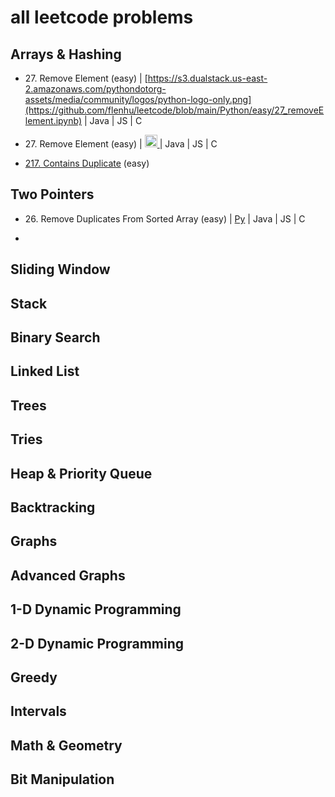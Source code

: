 # all leetcode problems

## Arrays & Hashing
- 27\. Remove Element (easy)
| [https://s3.dualstack.us-east-2.amazonaws.com/pythondotorg-assets/media/community/logos/python-logo-only.png](https://github.com/flenhu/leetcode/blob/main/Python/easy/27_removeElement.ipynb)
| Java
| JS 
| C


- 27\. Remove Element (easy)
  | <a href="https://github.com/flenhu/leetcode/blob/main/Python/easy/27_removeElement.ipynb">
      <img src="https://s3.dualstack.us-east-2.amazonaws.com/pythondotorg-assets/media/community/logos/python-logo-only.png" alt="Python" width="20" height="20"/>
    </a>
  | Java
  | JS 
  | C


- [217. Contains Duplicate](https://github.com/flenhu/leetcode/blob/main/easy/217_containsDuplicate.ipynb) (easy)

## Two Pointers


- 26\. Remove Duplicates From Sorted Array (easy) 
| [Py](https://github.com/flenhu/leetcode/blob/main/Python/easy/26_removeDuplicatesFromSortedArray.ipynb)
| Java
| JS 
| C




-  

## Sliding Window

## Stack

## Binary Search

## Linked List

## Trees

## Tries

## Heap & Priority Queue

## Backtracking 

## Graphs

## Advanced Graphs

## 1-D Dynamic Programming

## 2-D Dynamic Programming 

## Greedy

## Intervals

## Math & Geometry

## Bit Manipulation

